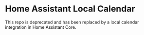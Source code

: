 # Home Assistant Local Calendar

This repo is deprecated and has been replaced by a local calendar integration in Home Assistant Core.
